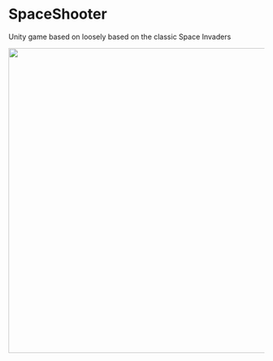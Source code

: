 # SpaceShooter
Unity game based on loosely based on the classic Space Invaders

<img src="GameplayGif.gif" width=600>
